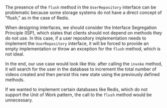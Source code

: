 The presence of the `flush` method in the `UserRepository` interface can be problematic because some storage systems do not have a direct concept of "flush," as in the case of Redis.

When designing interfaces, we should consider the Interface Segregation Principle (ISP), which states that clients should not depend on methods they do not use. In this case, if a user repository implementation needs to implement the `UserRepository` interface, it will be forced to provide an empty implementation or throw an exception for the `flush` method, which is not ideal.

In the end, our use case would look like this: after calling the `invoke` method, it will search for the user in the database to increment the total number of videos created and then persist this new state using the previously defined methods.

If we wanted to implement certain databases like Redis, which do not support the Unit of Work pattern, the call to the `flush` method would be unnecessary.
